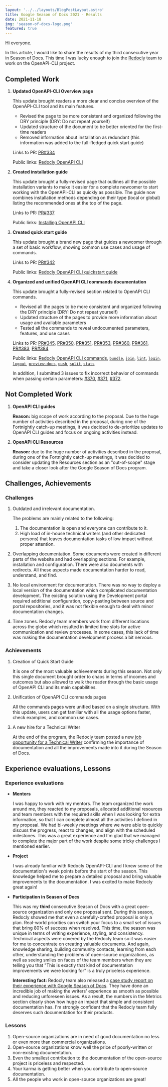 ```yaml
---
layout: '../../layouts/BlogPostLayout.astro'
title: Google Season of Docs 2021 - Results
date: 2021-11-18
img: 'season-of-docs-logo.png'
featured: true
---
```


Hi everyone.

In this article, I would like to share the results of my third consecutive year in Season of Docs. This time I was lucky enough to join the [Redocly](https://redoc.ly/gsod#technical-writer-hiring-update) team to work on the OpenAPI-CLI project.

## Completed Work

1. **Updated OpenAPI-CLI Overview page**
 
    This update brought readers a more clear and concise overview of the OpenAPI-CLI tool and its main features.

    * Revised the page to be more consistent and organized following the DRY principle (DRY: Do not repeat yourself)
    * Updated structure of the document to be better oriented for the first-time readers
    * Removed information about installation as redundant (this information was added to the full-fledged quick start guide)

    Links to PR: [PR#334](https://github.com/Redocly/openapi-cli/pull/334)
    
    Public links: [Redocly OpenAPI CLI](https://redoc.ly/docs/cli/)

1. **Created installation guide**
 
    This update brought a fully-revised page that outlines all the possible installation variants to make it easier for a complete newcomer to start working with the OpenAPI-CLI as quickly as possible. The guide now combines installation methods depending on their type (local or global) listing the recommended ones at the top of the page.

    Links to PR: [PR#337](https://github.com/Redocly/openapi-cli/pull/337)

    Public links: [Installing OpenAPI CLI](https://redoc.ly/docs/cli/installation/)

1. **Created quick start guide**
 
    This update brought a brand new page that guides a newcomer through a set of basic workflow, showing common use cases and usage of commands.

    Links to PR: [PR#342](https://github.com/Redocly/openapi-cli/pull/342)

    Public links: [Redocly OpenAPI CLI quickstart guide](https://redoc.ly/docs/cli/quickstart/)

1. **Organized and unified OpenAPI CLI commands documentation**

    This update brought a fully-revised section related to OpenAPI CLI commands.

    * Revised all the pages to be more consistent and organized following the DRY principle (DRY: Do not repeat yourself)
    * Updated structure of the pages to provide more information about usage and available parameters
    * Tested all the commands to reveal undocumented parameters, features, and use cases

    Links to PR: [PR#345](https://github.com/Redocly/openapi-cli/pull/345), [PR#350](https://github.com/Redocly/openapi-cli/pull/350), [PR#351](https://github.com/Redocly/openapi-cli/pull/351), [PR#353](https://github.com/Redocly/openapi-cli/pull/353), [PR#360](https://github.com/Redocly/openapi-cli/pull/360), [PR#361](https://github.com/Redocly/openapi-cli/pull/361), [PR#383](https://github.com/Redocly/openapi-cli/pull/383), [PR#384](https://github.com/Redocly/openapi-cli/pull/384)

    Public links: [Redocly OpenAPI CLI commands](https://redoc.ly/docs/cli/commands/), [`bundle`](https://redoc.ly/docs/cli/commands/bundle/), [`join`](https://redoc.ly/docs/cli/commands/join/), [`lint`](https://redoc.ly/docs/cli/commands/lint/), [`login`](https://redoc.ly/docs/cli/commands/login/), [`logout`](https://redoc.ly/docs/cli/commands/logout/), [`preview-docs`](https://redoc.ly/docs/cli/commands/preview-docs/), [`push`](https://github.com/Redocly/openapi-cli/pull/363), [`split`](https://redoc.ly/docs/cli/commands/split/), [`stats`](https://redoc.ly/docs/cli/commands/stats/)
 
    In addition, I submitted 3 issues to fix incorrect behavior of commands when passing certain parameters: [#370](https://github.com/Redocly/openapi-cli/issues/370), [#371](https://github.com/Redocly/openapi-cli/issues/371), [#372](https://github.com/Redocly/openapi-cli/issues/372).

## Not Completed Work

1. **OpenAPI CLI guides**
 
    **Reason:** big scope of work according to the proposal. Due to the huge number of activities described in the proposal, during one of the Fortnightly catch-up meetings, it was decided to de-prioritize updates to OpenAPI CLI guides and focus on ongoing activities instead.

1. **OpenAPI CLI Resources**

    **Reason:** due to the huge number of activities described in the proposal, during one of the Fortnightly catch-up meetings, it was decided to consider updating the Resources section as an "out-of-scope" stage and take a closer look after the Google Season of Docs program.

## Challenges, Achievements

### Challenges

1. Outdated and irrelevant documentation.

    The problems are mainly related to the following:

    1. The documentation is open and everyone can contribute to it.
    1. High load of in-house technical writers (and other dedicated persons) that leaves documentation tasks of low impact without proper attention.

1. Overlapping documentation. Some documents were created in different parts of the website and had overlapping sections. For example, installation and configuration. There were also documents with redirects. All these aspects made documentation harder to read, understand, and find.
1. No local environment for documentation. There was no way to deploy a local version of the documentation which complicated documentation development. The existing solution using the Development portal required additional configuration, copy-pasting between source and portal repositories, and it was not flexible enough to deal with minor documentation changes.
1. Time zones. Redocly team members work from different locations across the globe which resulted in limited time slots for active communication and review processes. In some cases, this lack of time was making the documentation development process a bit nervous.

### Achievements

1. Creation of Quick Start Guide

    It is one of the most valuable achievements during this season. Not only this single document brought order to chaos in terms of incomes and outcomes but also allowed to walk the reader through the basic usage of OpenAPI CLI and its main capabilities.

1. Unification of OpenAPI CLI commands pages

    All the commands pages were unified based on a single structure. With this update, users can get familiar with all the usage options faster, check examples, and common use cases.

1. A new hire for a Technical Writer

    At the end of the program, the Redocly team posted a new [job opportunity for a Technical Writer](https://redoc.ly/careers#technical-writer) confirming the importance of documentation and all the improvements made into it during the Season of Docs.

## Experience evaluations, Lessons

### Experience evaluations

* **Mentors**

  I was happy to work with my mentors. The team organized the work around me, they reacted to my proposals, allocated additional resources and team members with the required skills when I was looking for extra information, so that I can complete almost all the activities I defined in my proposal. We had bi-weekly meetings where we were able to quickly discuss the progress, react to changes, and align with the scheduled milestones. This was a great experience and I'm glad that we managed to complete the major part of the work despite some tricky challenges I mentioned earlier.

* **Project**

  I was already familiar with Redocly OpenAPI-CLI and I knew some of the documentation's weak points before the start of the season. This knowledge helped me to prepare a detailed proposal and bring valuable improvements to the documentation. I was excited to make Redocly great again!

* **Participation in Season of Docs**

  This was my **third** consecutive Season of Docs with a great open-source organization and only one proposal sent. During this season, Redocly showed me that even a carefully-crafted proposal is only a plan. Real-world priorities can switch your focus to a small set of issues that bring 80% of success when resolved. This time, the season was unique in terms of writing experience, styling, and consistency. Technical aspects were covered by the Redocly team so it was easier for me to concentrate on creating valuable documents. And again, knowledge sharing, building community contacts, learning from each other, understanding the problems of open-source organizations, as well as seeing smiles on faces of the team members when they are telling you that "This is exactly that kind of documentation improvements we were looking for" is a truly priceless experience.

  **Interesting fact:** Redocly team also released a [case study report on their experience with Google Season of Docs](https://redoc.ly/gsod-casestudy/). They have done an incredible job of making the writers' experience as smooth as possible and reducing unforeseen issues. As a result, the numbers in the Metrics section clearly show how huge an impact that simple and consistent documentation has. I'm strongly confident that the Redocly team fully deserves such documentation for their products.

### Lessons

1. Open-source organizations are in need of good documentation no less or even more than commercial organizations.
1. Open-source organizations know well the price of poorly-written or non-existing documentation.
1. Even the smallest contribution to the documentation of the open-source project is priceless and respected.
1. Your karma is getting better when you contribute to open-source documentation.
1. All the people who work in open-source organizations are great!